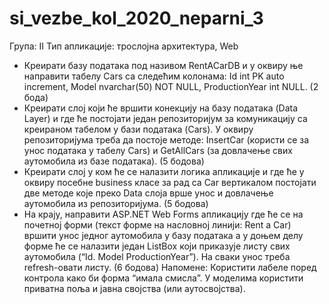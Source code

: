 # si_vezbe_kol_2020_neparni_3

Група: II
Тип апликације: трослојна архитектура, Web
-	Креирати базу података под називом RentACarDB и у оквиру ње направити табелу Cars са следећим колонама: Id int PK auto increment, Model nvarchar(50) NOT NULL, ProductionYear int NULL. (2 бода)
-	Креирати слој који ће вршити конекцију на базу података (Data Layer) и где ће постојати један репозиторијум за комуникацију са креираном табелом у бази података (Cars). У оквиру репозиторијума треба да постоје методе: InsertCar (користи се за унос података у табелу Cars) и GetAllCars (за довлачење свих аутомобила из базе података). (5 бодова)
-	Креирати слој у ком ће се налазити логика апликације и где ће у оквиру посебне business класе за рад са Car вертикалом постојати две методе које преко Data слоја врше унос и довлачење аутомобила из репозиторијума. (5 бодова)
-	На крају, направити ASP.NET Web Forms апликацију где ће се на почетној форми (текст форме на насловној линији: Rent a Car) вршити унос једног аутомобила у базу података а у доњем делу форме ће се налазити један ListBox који приказује листу свих аутомобила (“Id. Model ProductionYear”). На сваки унос треба refresh-овати листу. (6 бодова)
Напомене: Користити лабеле поред контрола како би форма “имала смисла”. У моделима користити приватна поља и јавна својства (или аутосвојства).
